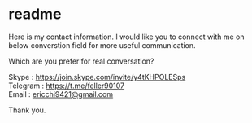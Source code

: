 # readme

Here is my contact information.
I would like you to connect with me on below converstion field for more useful communication.

Which are you prefer for real conversation?

Skype : https://join.skype.com/invite/y4tKHPOLESps
</br>
Telegram : https://t.me/feller90107
</br>
Email : ericchi9421@gmail.com

Thank you.

